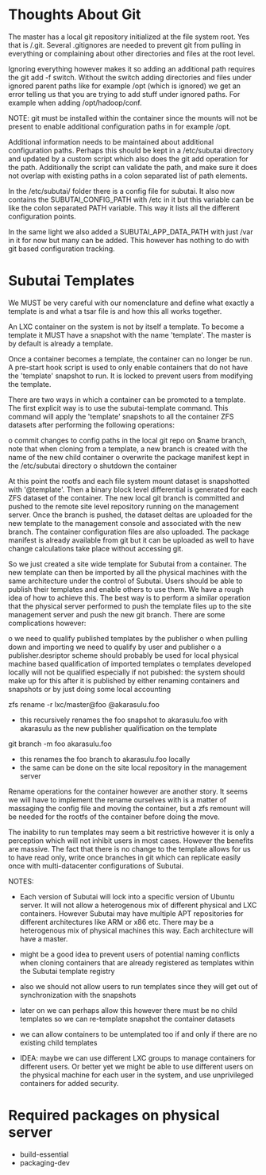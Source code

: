 # Thoughts About Git

The master has a local git repository initialized at the file system root. Yes
that is /.git. Several .gitignores are needed to prevent git from pulling in 
everything or complaining about other directories and files at the root level.

Ignoring everything however makes it so adding an additional path requires the
git add -f switch. Without the switch adding directories and files under 
ignored parent paths like for example /opt (which is ignored) we get an error
telling us that you are trying to add stuff under ignored paths. For example
when adding /opt/hadoop/conf.

NOTE: git must be installed within the container since the mounts will not 
be present to enable additional configuration paths in for example /opt. 

Additional information needs to be maintained about additional configuration
paths. Perhaps this should be kept in a /etc/subutai directory and updated by
a custom script which also does the git add operation for the path. 
Additionally the script can validate the path, and make sure it does not 
overlap with existing paths in a colon separated list of path elements.

In the /etc/subutai/ folder there is a config file for subutai. It also
now contains the SUBUTAI_CONFIG_PATH with /etc in it but this variable
can be like the colon separated PATH variable. This way it lists all the
different configuration points.

In the same light we also added a SUBUTAI_APP_DATA_PATH with just /var 
in it for now but many can be added. This however has nothing to do with
git based configuration tracking.

# Subutai Templates

We MUST be very careful with our nomenclature and define what exactly a 
template is and what a tsar file is and how this all works together.

An LXC container on the system is not by itself a template. To become a 
template it MUST have a snapshot with the name 'template'. The master is
by default is already a template. 

Once a container becomes a template, the container can no longer be run. 
A pre-start hook script is used to only enable containers that do not have 
the 'template' snapshot to run. It is locked to prevent users from modifying 
the template. 

There are two ways in which a container can be promoted to a template. The 
first explicit way is to use the subutai-template command. This command 
will apply the 'template' snapshots to all the container ZFS datasets after
performing the following operations:

  o commit changes to config paths in the local git repo on $name branch,
    note that when cloning from a template, a new branch is created with 
    the name of the new child container
  o overwrite the package manifest kept in the /etc/subutai directory
  o shutdown the container

At this point the rootfs and each file system mount dataset is snapshotted 
with '@template'. Then a binary block level differential is generated for 
each ZFS dataset of the container. The new local git branch is committed 
and pushed to the remote site level repository running on the management 
server. Once the branch is pushed, the dataset deltas are uploaded for the
new template to the management console and associated with the new branch.
The container configuration files are also uploaded. The package manifest 
is already available from git but it can be uploaded as well to have change
calculations take place without accessing git.

So we just created a site wide template for Subutai from a container. The
new template can then be imported by all the physical machines with the 
same architecture under the control of Subutai. Users should be able to 
publish their templates and enable others to use them. We have a rough idea
of how to achieve this. The best way is to perform a similar operation
that the physical server performed to push the template files up to the
site management server and push the new git branch. There are some 
complications however:

  o we need to qualify published templates by the publisher
  o when pulling down and importing we need to qualify by user and publisher
  o a publisher.desriptor scheme should probably be used for local 
    physical machine based qualification of imported templates
  o templates developed locally will not be qualified especially if not
    pubished: the system should make up for this after it is published
    by either renaming containers and snapshots or by just doing some
    local accounting

zfs rename -r lxc/master@foo @akarasulu.foo 
 - this recursively renames the foo snapshot to akarasulu.foo with akarasulu
   as the new publisher qualification on the template

git branch -m foo akarasulu.foo
 - this renames the foo branch to akarasulu.foo locally
 - the same can be done on the site local repository in the management server

Rename operations for the container however are another story. It seems we
will have to implement the rename ourselves with is a matter of massaging
the config file and moving the container, but a zfs remount will be needed
for the rootfs of the container before doing the move.

The inability to run templates may seem a bit restrictive however it is only 
a perception which will not inhibit users in most cases. However the benefits
are massive. The fact that there is no change to the template allows for us
to have read only, write once branches in git which can replicate easily once
with multi-datacenter configurations of Subutai. 


NOTES:

  - Each version of Subutai will lock into a specific version of Ubuntu
    server. It will not allow a heterogenous mix of different physical and
    LXC containers. However Subutai may have multiple APT repositories for
    different architectures like ARM or x86 etc. There may be a heterogenous
    mix of physical machines this way. Each architecture will have a master.

  - might be a good idea to prevent users of potential naming conflicts when
    cloning containers that are already registered as templates within the 
    Subutai template registry

  - also we should not allow users to run templates since they will get out
    of synchronization with the snapshots

  - later on we can perhaps allow this however there must be no child templates
    so we can re-template snapshot the container datasets

  - we can allow containers to be untemplated too if and only if there are no
    existing child templates

  - IDEA: maybe we can use different LXC groups to manage containers for 
    different users. Or better yet we might be able to use different users
    on the physical machine for each user in the system, and use unprivileged
    containers for added security.

# Required packages on physical server

  - build-essential
  - packaging-dev

